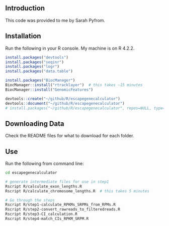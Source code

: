 ## Introduction

This code was provided to me by Sarah Pyfrom.



## Installation

Run the following in your R console. My machine is on R 4.2.2.

```R
install.packages("devtools")
install.packages("seqinr")
install.packages("logr")
install.packages("data.table")

install.packages("BiocManager")
BiocManager::install("rtracklayer")  # this takes ~15 minutes
BiocManager::install("GenomicFeatures")

devtools::create("~/github/R/escapegenecalculator")
devtools::document("~/github/R/escapegenecalculator")
# install.packages("~/github/R/escapegenecalculator", repos=NULL, type='source')  # do not install this
```



## Downloading Data

Check the README files for what to download for each folder.



## Use

Run the following from command line:

```bash
cd escapegenecalculator

# generate intermediate files for use in step1
Rscript R/calculate_exon_lengths.R
Rscript R/calculate_chromosome_lengths.R  # this takes 5 minutes

# Go through the steps
Rscript R/step1-calculate_RPKMs_SRPMs_from_RPMs.R
Rscript R/step2-convert_rawreads_to_filteredreads.R
Rscript R/step3-CI_calculation.R
Rscript R/step4-match_CIs_RPKM_SRPM.R
```

